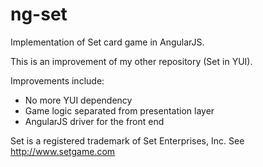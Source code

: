 ng-set
======

Implementation of Set card game in AngularJS.

This is an improvement of my other repository (Set in YUI).

Improvements include:
- No more YUI dependency
- Game logic separated from presentation layer
- AngularJS driver for the front end

Set is a registered trademark of Set Enterprises, Inc.
See http://www.setgame.com
